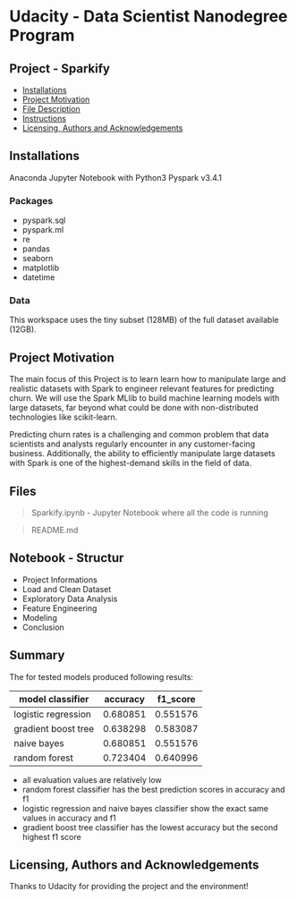 # Udacity - Data Scientist Nanodegree Program
## Project - Sparkify

- [Installations](#inst)
- [Project Motivation](#promot)
- [File Description](#filedesc)
- [Instructions](#instruct)
- [Licensing, Authors and Acknowledgements](#license)

<a id='inst'></a>
## Installations
Anaconda Jupyter Notebook with Python3
Pyspark v3.4.1

### Packages
- pyspark.sql
- pyspark.ml
- re 
- pandas
- seaborn
- matplotlib
- datetime

### Data
This workspace uses the tiny subset (128MB) of the full dataset available (12GB).

<a id='promot'></a>
## Project Motivation
The main focus of this Project is to learn learn how to manipulate large and realistic datasets with Spark to engineer relevant features for predicting churn.
We will use the Spark MLlib to build machine learning models with large datasets, far beyond what could be done with non-distributed technologies like scikit-learn.

Predicting churn rates is a challenging and common problem that data scientists and analysts regularly encounter in any customer-facing business. Additionally, the ability to efficiently manipulate large datasets with Spark is one of the highest-demand skills in the field of data.
<a id='filedesc'></a>
## Files
> Sparkify.ipynb - Jupyter Notebook where all the code is running

> README.md

<a id='instruct'></a>
## Notebook - Structur
- Project Informations
- Load and Clean Dataset
- Exploratory Data Analysis
- Feature Engineering
- Modeling
- Conclusion

## Summary

The for tested models produced following results:

|model classifier|accuracy|f1_score|
|----------------|--------|--------|
|logistic regression|0.680851|­0.551576|
|gradient boost tree|0.638298|0.583087|
|naive bayes        |0.680851|0.551576|
|random forest      |0.723404|0.640996|


- all evaluation values are relatively low
- random forest classifier has the best prediction scores in accuracy and f1
- logistic regression and naive bayes classifier show the exact same values in accuracy and f1
- gradient boost tree classifier has the lowest accuracy but the second highest f1 score


<a id='license'></a>
## Licensing, Authors and Acknowledgements

Thanks to Udacity for providing the project and the environment!

